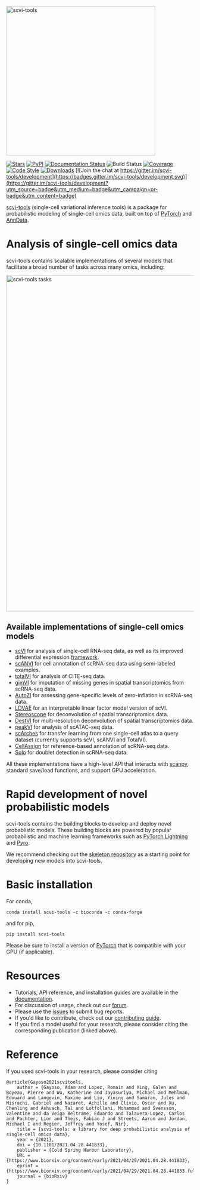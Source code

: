 <img src="https://github.com/YosefLab/scvi-tools/blob/master/docs/_static/scvi-tools-horizontal.svg?raw=true" width="400" alt="scvi-tools">

[![Stars](https://img.shields.io/github/stars/YosefLab/scvi-tools?logo=GitHub&color=yellow)](https://github.com/YosefLab/scvi-tools/stargazers)
[![PyPI](https://img.shields.io/pypi/v/scvi-tools.svg)](https://pypi.org/project/scvi-tools)
[![Documentation Status](https://readthedocs.org/projects/scvi/badge/?version=latest)](https://scvi.readthedocs.io/en/stable/?badge=stable)
![Build
Status](https://github.com/YosefLab/scvi-tools/workflows/scvi-tools/badge.svg)
[![Coverage](https://codecov.io/gh/YosefLab/scvi-tools/branch/master/graph/badge.svg)](https://codecov.io/gh/YosefLab/scvi-tools)
[![Code
Style](https://img.shields.io/badge/code%20style-black-000000.svg)](https://github.com/python/black)
[![Downloads](https://pepy.tech/badge/scvi-tools)](https://pepy.tech/project/scvi-tools)
[![Join the chat at https://gitter.im/scvi-tools/development](https://badges.gitter.im/scvi-tools/development.svg)](https://gitter.im/scvi-tools/development?utm_source=badge&utm_medium=badge&utm_campaign=pr-badge&utm_content=badge)

[scvi-tools](https://scvi-tools.org/) (single-cell variational inference
tools) is a package for probabilistic modeling of single-cell omics
data, built on top of [PyTorch](https://pytorch.org) and
[AnnData](https://anndata.readthedocs.io/en/latest/).

# Analysis of single-cell omics data

scvi-tools contains scalable implementations of several models that
facilitate a broad number of tasks across many omics, including:

<img src="https://github.com/YosefLab/scvi-tools/blob/new_user_guide/docs/_static/tasks.png?raw=true" width="900" alt="scvi-tools tasks">



## Available implementations of single-cell omics models

-   [scVI](https://rdcu.be/bdHYQ) for analysis of single-cell RNA-seq
    data, as well as its improved differential expression
    [framework](https://www.biorxiv.org/content/biorxiv/early/2019/10/04/794289.full.pdf).
-   [scANVI](https://www.biorxiv.org/content/biorxiv/early/2019/01/29/532895.full.pdf)
    for cell annotation of scRNA-seq data using semi-labeled examples.
-   [totalVI](https://www.biorxiv.org/content/10.1101/2020.05.08.083337v1.full.pdf)
    for analysis of CITE-seq data.
-   [gimVI](https://arxiv.org/pdf/1905.02269.pdf) for imputation of
    missing genes in spatial transcriptomics from scRNA-seq data.
-   [AutoZI](https://www.biorxiv.org/content/biorxiv/early/2019/10/10/794875.full.pdf)
    for assessing gene-specific levels of zero-inflation in scRNA-seq
    data.
-   [LDVAE](https://www.biorxiv.org/content/10.1101/737601v1.full.pdf)
    for an interpretable linear factor model version of scVI.
-   [Stereoscope](https://www.nature.com/articles/s42003-020-01247-y)
    for deconvolution of spatial transcriptomics data.
-   [DestVI](https://www.biorxiv.org/content/10.1101/2021.05.10.443517v1) for multi-resolution deconvolution
    of spatial transcriptomics data.
-   [peakVI](https://www.biorxiv.org/content/10.1101/2021.04.29.442020v1) for analysis of scATAC-seq data.
-   [scArches](https://www.biorxiv.org/content/10.1101/2020.07.16.205997v1)
    for transfer learning from one single-cell atlas to a query dataset
    (currently supports scVI, scANVI and TotalVI).
-   [CellAssign](https://www.nature.com/articles/s41592-019-0529-1) for
    reference-based annotation of scRNA-seq data.
-   [Solo](https://www.sciencedirect.com/science/article/pii/S2405471220301952)
    for doublet detection in scRNA-seq data.

All these implementations have a high-level API that interacts with
[scanpy](http://scanpy.readthedocs.io/), standard save/load functions,
and support GPU acceleration.

# Rapid development of novel probabilistic models

scvi-tools contains the building blocks to develop and deploy novel probablistic
models. These building blocks are powered by popular probabilistic and
machine learning frameworks such as [PyTorch
Lightning](https://www.pytorchlightning.ai/) and
[Pyro](https://pyro.ai/).

We recommend checking out the [skeleton
repository](https://github.com/YosefLab/scvi-tools-skeleton) as a
starting point for developing new models into scvi-tools.

# Basic installation

For conda,
```
conda install scvi-tools -c bioconda -c conda-forge
```
and for pip,
```
pip install scvi-tools
```
Please be sure to install a version of [PyTorch](https://pytorch.org/) that is compatible with your GPU (if applicable).

# Resources

-   Tutorials, API reference, and installation guides are available in
    the [documentation](https://docs.scvi-tools.org/).
-   For discussion of usage, check out our
    [forum](https://discourse.scvi-tools.org).
-   Please use the [issues](https://github.com/YosefLab/scvi-tools/issues) to submit bug reports.
-   If you\'d like to contribute, check out our [contributing
    guide](https://docs.scvi-tools.org/en/stable/contributing/index.html).
-   If you find a model useful for your research, please consider citing
    the corresponding publication (linked above).

# Reference

If you used scvi-tools in your research, please consider citing

```
@article{Gayoso2021scvitools,
	author = {Gayoso, Adam and Lopez, Romain and Xing, Galen and Boyeau, Pierre and Wu, Katherine and Jayasuriya, Michael and Mehlman, Edouard and Langevin, Maxime and Liu, Yining and Samaran, Jules and Misrachi, Gabriel and Nazaret, Achille and Clivio, Oscar and Xu, Chenling and Ashuach, Tal and Lotfollahi, Mohammad and Svensson, Valentine and da Veiga Beltrame, Eduardo and Talavera-Lopez, Carlos and Pachter, Lior and Theis, Fabian J and Streets, Aaron and Jordan, Michael I and Regier, Jeffrey and Yosef, Nir},
	title = {scvi-tools: a library for deep probabilistic analysis of single-cell omics data},
	year = {2021},
	doi = {10.1101/2021.04.28.441833},
	publisher = {Cold Spring Harbor Laboratory},
	URL = {https://www.biorxiv.org/content/early/2021/04/29/2021.04.28.441833},
	eprint = {https://www.biorxiv.org/content/early/2021/04/29/2021.04.28.441833.full.pdf},
	journal = {bioRxiv}
}
```

